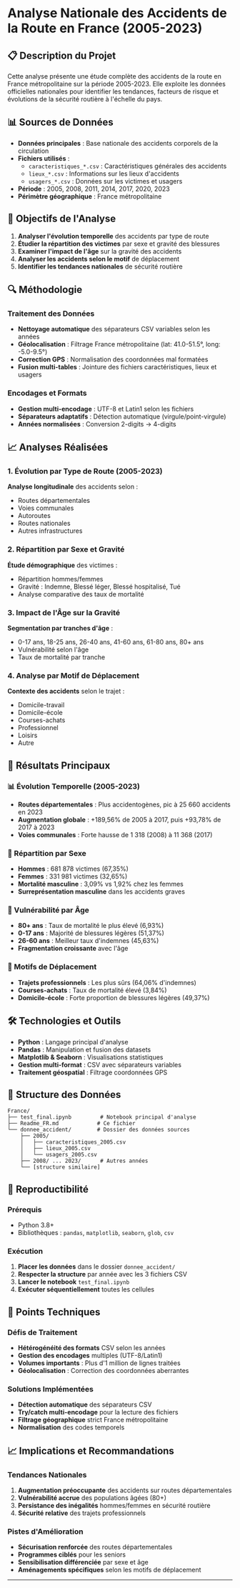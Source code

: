 # Analyse Nationale des Accidents de la Route en France (2005-2023)

## 📋 Description du Projet

Cette analyse présente une étude complète des accidents de la route en France métropolitaine sur la période 2005-2023. Elle exploite les données officielles nationales pour identifier les tendances, facteurs de risque et évolutions de la sécurité routière à l'échelle du pays.

## 📊 Sources de Données

- **Données principales** : Base nationale des accidents corporels de la circulation
- **Fichiers utilisés** :
  - `caracteristiques_*.csv` : Caractéristiques générales des accidents
  - `lieux_*.csv` : Informations sur les lieux d'accidents
  - `usagers_*.csv` : Données sur les victimes et usagers
- **Période** : 2005, 2008, 2011, 2014, 2017, 2020, 2023
- **Périmètre géographique** : France métropolitaine

## 🎯 Objectifs de l'Analyse

1. **Analyser l'évolution temporelle** des accidents par type de route
2. **Étudier la répartition des victimes** par sexe et gravité des blessures
3. **Examiner l'impact de l'âge** sur la gravité des accidents
4. **Analyser les accidents selon le motif** de déplacement
5. **Identifier les tendances nationales** de sécurité routière

## 🔍 Méthodologie

### Traitement des Données

- **Nettoyage automatique** des séparateurs CSV variables selon les années
- **Géolocalisation** : Filtrage France métropolitaine (lat: 41.0-51.5°, long: -5.0-9.5°)
- **Correction GPS** : Normalisation des coordonnées mal formatées
- **Fusion multi-tables** : Jointure des fichiers caractéristiques, lieux et usagers

### Encodages et Formats

- **Gestion multi-encodage** : UTF-8 et Latin1 selon les fichiers
- **Séparateurs adaptatifs** : Détection automatique (virgule/point-virgule)
- **Années normalisées** : Conversion 2-digits → 4-digits

## 📈 Analyses Réalisées

### 1. Évolution par Type de Route (2005-2023)

**Analyse longitudinale** des accidents selon :

- Routes départementales
- Voies communales  
- Autoroutes
- Routes nationales
- Autres infrastructures

### 2. Répartition par Sexe et Gravité

**Étude démographique** des victimes :

- Répartition hommes/femmes
- Gravité : Indemne, Blessé léger, Blessé hospitalisé, Tué
- Analyse comparative des taux de mortalité

### 3. Impact de l'Âge sur la Gravité

**Segmentation par tranches d'âge** :

- 0-17 ans, 18-25 ans, 26-40 ans, 41-60 ans, 61-80 ans, 80+ ans
- Vulnérabilité selon l'âge
- Taux de mortalité par tranche

### 4. Analyse par Motif de Déplacement

**Contexte des accidents** selon le trajet :

- Domicile-travail
- Domicile-école
- Courses-achats
- Professionnel
- Loisirs
- Autre

## 🚨 Résultats Principaux

### 📊 Évolution Temporelle (2005-2023)

- **Routes départementales** : Plus accidentogènes, pic à 25 660 accidents en 2023
- **Augmentation globale** : +189,56% de 2005 à 2017, puis +93,78% de 2017 à 2023
- **Voies communales** : Forte hausse de 1 318 (2008) à 11 368 (2017)

### 👥 Répartition par Sexe

- **Hommes** : 681 878 victimes (67,35%)
- **Femmes** : 331 981 victimes (32,65%)
- **Mortalité masculine** : 3,09% vs 1,92% chez les femmes
- **Surreprésentation masculine** dans les accidents graves

### 🧓 Vulnérabilité par Âge

- **80+ ans** : Taux de mortalité le plus élevé (6,93%)
- **0-17 ans** : Majorité de blessures légères (51,37%)
- **26-60 ans** : Meilleur taux d'indemnes (45,63%)
- **Fragmentation croissante** avec l'âge

### 🚗 Motifs de Déplacement

- **Trajets professionnels** : Les plus sûrs (64,06% d'indemnes)
- **Courses-achats** : Taux de mortalité élevé (3,84%)
- **Domicile-école** : Forte proportion de blessures légères (49,37%)

## 🛠️ Technologies et Outils

- **Python** : Langage principal d'analyse
- **Pandas** : Manipulation et fusion des datasets
- **Matplotlib & Seaborn** : Visualisations statistiques
- **Gestion multi-format** : CSV avec séparateurs variables
- **Traitement géospatial** : Filtrage coordonnées GPS

## 📁 Structure des Données

```text
France/
├── test_final.ipynb         # Notebook principal d'analyse
├── Readme_FR.md            # Ce fichier
└── donnee_accident/        # Dossier des données sources
    ├── 2005/
    │   ├── caracteristiques_2005.csv
    │   ├── lieux_2005.csv
    │   └── usagers_2005.csv
    ├── 2008/ ... 2023/      # Autres années
    └── [structure similaire]
```

## 🔄 Reproductibilité

### Prérequis

- Python 3.8+
- Bibliothèques : `pandas`, `matplotlib`, `seaborn`, `glob`, `csv`

### Exécution

1. **Placer les données** dans le dossier `donnee_accident/`
2. **Respecter la structure** par année avec les 3 fichiers CSV
3. **Lancer le notebook** `test_final.ipynb`
4. **Exécuter séquentiellement** toutes les cellules

## 📝 Points Techniques

### Défis de Traitement

- **Hétérogénéité des formats** CSV selon les années
- **Gestion des encodages** multiples (UTF-8/Latin1)
- **Volumes importants** : Plus d'1 million de lignes traitées
- **Géolocalisation** : Correction des coordonnées aberrantes

### Solutions Implémentées

- **Détection automatique** des séparateurs CSV
- **Try/catch multi-encodage** pour la lecture des fichiers
- **Filtrage géographique** strict France métropolitaine
- **Normalisation** des codes temporels

## 📈 Implications et Recommandations

### Tendances Nationales

1. **Augmentation préoccupante** des accidents sur routes départementales
2. **Vulnérabilité accrue** des populations âgées (80+)
3. **Persistance des inégalités** hommes/femmes en sécurité routière
4. **Sécurité relative** des trajets professionnels

### Pistes d'Amélioration

- **Sécurisation renforcée** des routes départementales
- **Programmes ciblés** pour les seniors
- **Sensibilisation différenciée** par sexe et âge
- **Aménagements spécifiques** selon les motifs de déplacement

---
